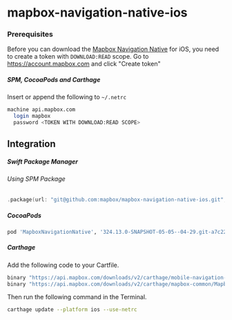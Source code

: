 # mapbox-navigation-native-ios

### Prerequisites

Before you can download the [Mapbox Navigation Native](https://github.com/mapbox/mapbox-navigation-native) for iOS, you need to create a token with `DOWNLOAD:READ` scope.
Go to https://account.mapbox.com and click "Create token"

##### SPM, CocoaPods and Carthage
Insert or append the following to `~/.netrc`

```bash
machine api.mapbox.com
  login mapbox
  password <TOKEN WITH DOWNLOAD:READ SCOPE>
```

## Integration

##### Swift Package Manager

###### Using SPM Package

```swift
.package(url: "git@github.com:mapbox/mapbox-navigation-native-ios.git", from: "324.13.0-SNAPSHOT-05-05--04-29.git-a7c22c9-SNAPSHOT.0505T1122Z.dae6ad3"),
```

##### CocoaPods

```ruby
pod 'MapboxNavigationNative', '324.13.0-SNAPSHOT-05-05--04-29.git-a7c22c9-SNAPSHOT.0505T1122Z.dae6ad3'
```

##### Carthage

Add the following code to your Cartfile.

```bash
binary "https://api.mapbox.com/downloads/v2/carthage/mobile-navigation-native/MapboxNavigationNative.json" == 324.13.0-SNAPSHOT-05-05--04-29.git-a7c22c9-SNAPSHOT.0505T1122Z.dae6ad3
binary "https://api.mapbox.com/downloads/v2/carthage/mapbox-common/MapboxCommon-ios.json" == 24.13.0-SNAPSHOT-05-05--04-29.git-a7c22c9
```

Then run the following command in the Terminal.
```bash
carthage update --platform ios --use-netrc
```
